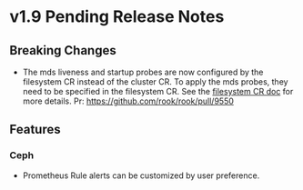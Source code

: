 # v1.9 Pending Release Notes

## Breaking Changes

*  The mds liveness and startup probes are now configured by the filesystem CR instead of the cluster CR. To apply the mds probes, they need to be specified in the filesystem CR. See the [filesystem CR doc](Documentation/ceph-filesystem-crd.md#metadata-server-settings) for more details. 
Pr: https://github.com/rook/rook/pull/9550

## Features

### Ceph
- Prometheus Rule alerts can be customized by user preference.
